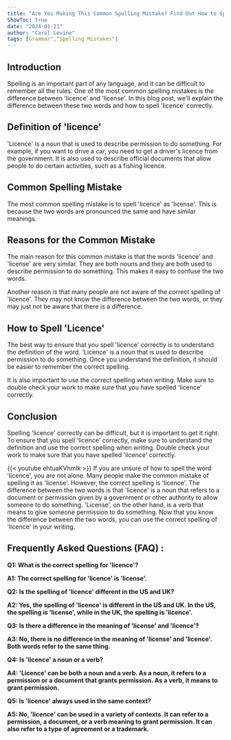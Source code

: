 ```yaml
---
title: "Are You Making This Common Spelling Mistake? Find Out How to Spell 'Licence' Now!"
ShowToc: true 
date: "2024-01-21"
author: "Carol Levine" 
tags: [Grammar","Spelling Mistakes"]
---
```

## Introduction

Spelling is an important part of any language, and it can be difficult to remember all the rules. One of the most common spelling mistakes is the difference between 'licence' and 'license'. In this blog post, we'll explain the difference between these two words and how to spell 'licence' correctly.

## Definition of 'licence'

'Licence' is a noun that is used to describe permission to do something. For example, if you want to drive a car, you need to get a driver's licence from the government. It is also used to describe official documents that allow people to do certain activities, such as a fishing licence.

## Common Spelling Mistake

The most common spelling mistake is to spell 'licence' as 'license'. This is because the two words are pronounced the same and have similar meanings.

## Reasons for the Common Mistake

The main reason for this common mistake is that the words 'licence' and 'license' are very similar. They are both nouns and they are both used to describe permission to do something. This makes it easy to confuse the two words.

Another reason is that many people are not aware of the correct spelling of 'licence'. They may not know the difference between the two words, or they may just not be aware that there is a difference.

## How to Spell 'Licence'

The best way to ensure that you spell 'licence' correctly is to understand the definition of the word. 'Licence' is a noun that is used to describe permission to do something. Once you understand the definition, it should be easier to remember the correct spelling.

It is also important to use the correct spelling when writing. Make sure to double check your work to make sure that you have spelled 'licence' correctly.

## Conclusion

Spelling 'licence' correctly can be difficult, but it is important to get it right. To ensure that you spell 'licence' correctly, make sure to understand the definition and use the correct spelling when writing. Double check your work to make sure that you have spelled 'licence' correctly.

{{< youtube ehtuaKVhmIk >}} 
If you are unsure of how to spell the word 'licence', you are not alone. Many people make the common mistake of spelling it as 'license'. However, the correct spelling is 'licence'. The difference between the two words is that 'licence' is a noun that refers to a document or permission given by a government or other authority to allow someone to do something. 'License', on the other hand, is a verb that means to give someone permission to do something. Now that you know the difference between the two words, you can use the correct spelling of 'licence' in your writing.

## Frequently Asked Questions (FAQ) :
**Q1: What is the correct spelling for 'licence'?**

**A1: The correct spelling for 'licence' is 'license'.**

**Q2: Is the spelling of 'licence' different in the US and UK?**

**A2: Yes, the spelling of 'licence' is different in the US and UK. In the US, the spelling is 'license', while in the UK, the spelling is 'licence'.**

**Q3: Is there a difference in the meaning of 'license' and 'licence'?**

**A3: No, there is no difference in the meaning of 'license' and 'licence'. Both words refer to the same thing.**

**Q4: Is 'licence' a noun or a verb?**

**A4: 'Licence' can be both a noun and a verb. As a noun, it refers to a permission or a document that grants permission. As a verb, it means to grant permission.**

**Q5: Is 'licence' always used in the same context?**

**A5: No, 'licence' can be used in a variety of contexts. It can refer to a permission, a document, or a verb meaning to grant permission. It can also refer to a type of agreement or a trademark.**





